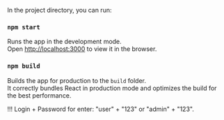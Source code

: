 In the project directory, you can run:

### `npm start`

Runs the app in the development mode.\
Open [http://localhost:3000](http://localhost:3000) to view it in the browser.


### `npm build`

Builds the app for production to the `build` folder.\
It correctly bundles React in production mode and optimizes the build for the best performance.


!!! Login + Password for enter:  "user" + "123" or "admin" +  "123".
    
